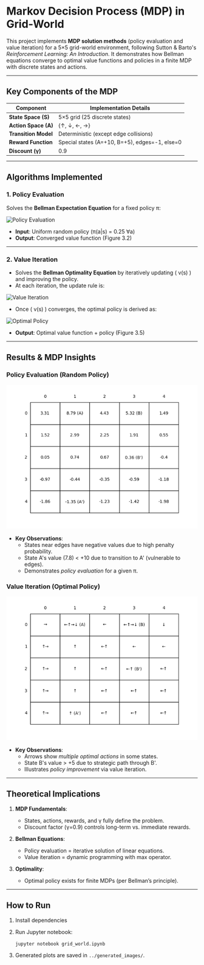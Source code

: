 # **Markov Decision Process (MDP) in Grid-World**
This project implements **MDP solution methods** (policy evaluation and value iteration) for a 5×5 grid-world environment, following Sutton & Barto's *Reinforcement Learning: An Introduction*. It demonstrates how Bellman equations converge to optimal value functions and policies in a finite MDP with discrete states and actions.

---

## **Key Components of the MDP**  
| Component          | Implementation Details                              |
|--------------------|----------------------------------------------------|
| **State Space (S)** | 5×5 grid (25 discrete states)                     |
| **Action Space (A)** | {↑, ↓, ←, →}                                      |
| **Transition Model** | Deterministic (except edge collisions)            |
| **Reward Function** | Special states (A=+10, B=+5), edges=-1, else=0    |
| **Discount (γ)**    | 0.9                                               |

---



## **Algorithms Implemented**

### **1. Policy Evaluation**  
Solves the **Bellman Expectation Equation** for a fixed policy π:

![Policy Evaluation](https://latex.codecogs.com/svg.image?\color{white}v_\pi(s)%20=%20\sum_a%20\pi(a|s)%20\sum_{s'}%20p(s'|s,a)%20[r%20+%20\gamma%20v_\pi(s')])


- **Input**: Uniform random policy (π(a|s) = 0.25 ∀a)  
- **Output**: Converged value function (Figure 3.2) 
---

### **2. Value Iteration**  
- Solves the **Bellman Optimality Equation** by iteratively updating \( v(s) \) and improving the policy.
- At each iteration, the update rule is:

![Value Iteration](https://latex.codecogs.com/svg.image?\color{white}v(s)%20\leftarrow%20\max_a%20\sum_{s'}%20p(s'|s,a)%20[r%20+%20\gamma%20v(s')])

- Once \( v(s) \) converges, the optimal policy is derived as:

![Optimal Policy](https://latex.codecogs.com/svg.image?\color{white}\pi_*(s)%20=%20\arg\max_a%20\sum_{s'}%20p(s'|s,a)%20[r%20+%20\gamma%20v_*(s')])

- **Output**: Optimal value function + policy (Figure 3.5)  

---

## **Results & MDP Insights**  
### **Policy Evaluation (Random Policy)**  
![Random Policy Values](generated_images/figure_3_2.png)  
- **Key Observations**:  
  - States near edges have negative values due to high penalty probability.  
  - State A's value (7.8) < +10 due to transition to A' (vulnerable to edges).  
  - Demonstrates *policy evaluation* for a given π.  

### **Value Iteration (Optimal Policy)**  
![Optimal Policy](generated_images/figure_3_5_policy.png)  
- **Key Observations**:  
  - Arrows show *multiple optimal actions* in some states.  
  - State B's value > +5 due to strategic path through B'.  
  - Illustrates *policy improvement* via value iteration.  



---

## **Theoretical Implications**  
1. **MDP Fundamentals**:  
   - States, actions, rewards, and γ fully define the problem.  
   - Discount factor (γ=0.9) controls long-term vs. immediate rewards.  

2. **Bellman Equations**:  
   - Policy evaluation = iterative solution of linear equations.  
   - Value iteration = dynamic programming with max operator.  

3. **Optimality**:  
   - Optimal policy exists for finite MDPs (per Bellman’s principle).  

---

## **How to Run**  
1. Install dependencies

2. Run Jupyter notebook:  
   ```bash
   jupyter notebook grid_world.ipynb
   ```
3. Generated plots are saved in `../generated_images/`.
